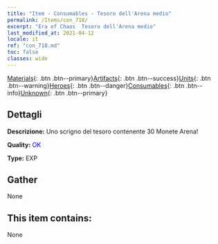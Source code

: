 ```yaml
---
title: "Item - Consumables - Tesoro dell'Arena medio"
permalink: /Items/con_718/
excerpt: "Era of Chaos  Tesoro dell'Arena medio"
last_modified_at: 2021-04-12
locale: it
ref: "con_718.md"
toc: false
classes: wide
---
```

 [Materials](/it/Items/){: .btn .btn--primary}[Artifacts](/it/Items/Artifacts/){: .btn .btn--success}[Units](/it/Items/Units/){: .btn .btn--warning}[Heroes](/it/Items/Heroes/){: .btn .btn--danger}[Consumables](/it/Items/Consumables/){: .btn .btn--info}[Unknown](/it/Items/Unknown/){: .btn .btn--primary}

## Dettagli
 **Descrizione:** Uno scrigno del tesoro contenente 30 Monete Arena!

 **Quality:** <span style="color: #0000CD">OK</span>

 **Type:** EXP

## Gather

  None

## This item contains:

  None

